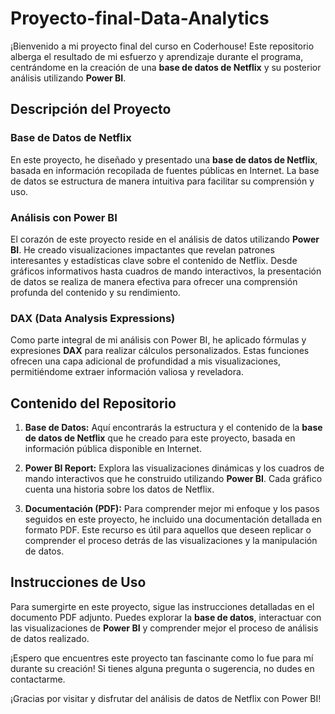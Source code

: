 # Proyecto-final-Data-Analytics

¡Bienvenido a mi proyecto final del curso en Coderhouse! Este repositorio alberga el resultado de mi esfuerzo y aprendizaje durante el programa, centrándome en la creación de una **base de datos de Netflix** y su posterior análisis utilizando **Power BI**.

## Descripción del Proyecto

### Base de Datos de Netflix
En este proyecto, he diseñado y presentado una **base de datos de Netflix**, basada en información recopilada de fuentes públicas en Internet. La base de datos se estructura de manera intuitiva para facilitar su comprensión y uso.

### Análisis con Power BI
El corazón de este proyecto reside en el análisis de datos utilizando **Power BI**. He creado visualizaciones impactantes que revelan patrones interesantes y estadísticas clave sobre el contenido de Netflix. Desde gráficos informativos hasta cuadros de mando interactivos, la presentación de datos se realiza de manera efectiva para ofrecer una comprensión profunda del contenido y su rendimiento.

### DAX (Data Analysis Expressions)
Como parte integral de mi análisis con Power BI, he aplicado fórmulas y expresiones **DAX** para realizar cálculos personalizados. Estas funciones ofrecen una capa adicional de profundidad a mis visualizaciones, permitiéndome extraer información valiosa y reveladora.

## Contenido del Repositorio

1. **Base de Datos:** Aquí encontrarás la estructura y el contenido de la **base de datos de Netflix** que he creado para este proyecto, basada en información pública disponible en Internet.

2. **Power BI Report:** Explora las visualizaciones dinámicas y los cuadros de mando interactivos que he construido utilizando **Power BI**. Cada gráfico cuenta una historia sobre los datos de Netflix.

3. **Documentación (PDF):** Para comprender mejor mi enfoque y los pasos seguidos en este proyecto, he incluido una documentación detallada en formato PDF. Este recurso es útil para aquellos que deseen replicar o comprender el proceso detrás de las visualizaciones y la manipulación de datos.

## Instrucciones de Uso

Para sumergirte en este proyecto, sigue las instrucciones detalladas en el documento PDF adjunto. Puedes explorar la **base de datos**, interactuar con las visualizaciones de **Power BI** y comprender mejor el proceso de análisis de datos realizado.

¡Espero que encuentres este proyecto tan fascinante como lo fue para mí durante su creación! Si tienes alguna pregunta o sugerencia, no dudes en contactarme.

¡Gracias por visitar y disfrutar del análisis de datos de Netflix con Power BI!
